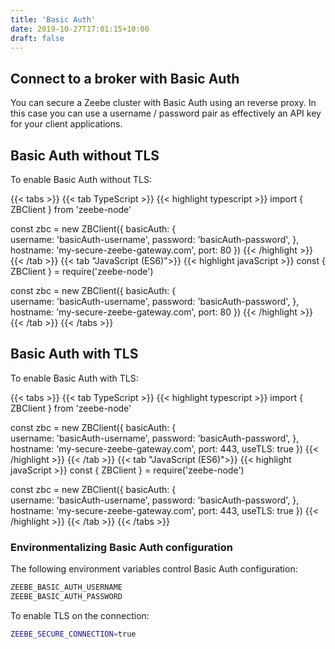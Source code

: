 ```yaml
---
title: 'Basic Auth'
date: 2019-10-27T17:01:15+10:00
draft: false
---
```


## Connect to a broker with Basic Auth 

You can secure a Zeebe cluster with Basic Auth using an reverse proxy. In this case you can use a username / password pair as effectively an API key for your client applications.

## Basic Auth without TLS

To enable Basic Auth without TLS:

<!-- prettier-ignore -->
{{< tabs >}}
  {{< tab TypeScript >}}
    {{< highlight typescript >}}
import { ZBClient } from 'zeebe-node'

const zbc = new ZBClient({
  basicAuth: {    
    username: 'basicAuth-username',
    password: 'basicAuth-password',
  },
  hostname: 'my-secure-zeebe-gateway.com',
  port: 80
})
    {{< /highlight >}}
  {{< /tab >}}
  {{< tab "JavaScript (ES6)">}}
    {{< highlight javaScript >}}
const { ZBClient } = require('zeebe-node')

const zbc = new ZBClient({
  basicAuth: {    
    username: 'basicAuth-username',
    password: 'basicAuth-password',
  },
  hostname: 'my-secure-zeebe-gateway.com',
  port: 80
})
    {{< /highlight >}}
  {{< /tab >}}
{{< /tabs >}}

## Basic Auth with TLS

To enable Basic Auth with TLS:

<!-- prettier-ignore -->
{{< tabs >}}
  {{< tab TypeScript >}}
    {{< highlight typescript >}}
import { ZBClient } from 'zeebe-node'

const zbc = new ZBClient({
  basicAuth: {    
    username: 'basicAuth-username',
    password: 'basicAuth-password',
  },
  hostname: 'my-secure-zeebe-gateway.com',
  port: 443,
  useTLS: true
})
    {{< /highlight >}}
  {{< /tab >}}
  {{< tab "JavaScript (ES6)">}}
    {{< highlight javaScript >}}
const { ZBClient } = require('zeebe-node')

const zbc = new ZBClient({
  basicAuth: {    
    username: 'basicAuth-username',
    password: 'basicAuth-password',
  },
  hostname: 'my-secure-zeebe-gateway.com',
  port: 443,
  useTLS: true
})
    {{< /highlight >}}
  {{< /tab >}}
{{< /tabs >}}

### Environmentalizing Basic Auth configuration

The following environment variables control Basic Auth configuration:

```bash
ZEEBE_BASIC_AUTH_USERNAME
ZEEBE_BASIC_AUTH_PASSWORD
```

To enable TLS on the connection:

```bash
ZEEBE_SECURE_CONNECTION=true
```